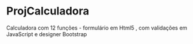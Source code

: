 # ProjCalculadora
Calculadora com 12 funções - formulário em Html5 , com validações em JavaScript e designer Bootstrap

